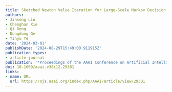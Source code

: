 ```yaml
---
title: Sketched Newton Value Iteration for Large-Scale Markov Decision Processes
authors:
- Jinsong Liu
- Chenghan Xie
- Qi Deng
- Dongdong Ge
- Yinyu Ye
date: '2024-03-01'
publishDate: '2024-08-29T15:49:00.911915Z'
publication_types:
- article-journal
publication: '*Proceedings of the AAAI Conference on Artificial Intelligence*'
doi: 10.1609/aaai.v38i12.29301
links:
- name: URL
  url: https://ojs.aaai.org/index.php/AAAI/article/view/29301
---
```

